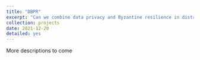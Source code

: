 ```yaml
---
title: "DBPR"
excerpt: "Can we combine data privacy and Byzantine resilience in distributed machine learning?  <br/> <br/>  <a href='https://github.com/IKACE/DPBR' class='btn btn-primary' >Code</a>  <a href='https://IKACE.github.io/files/DPBR_Report.pdf' class='btn btn-primary' > Report</a>   <br/><img src='/images/dpbr_overview.png' width='65%' height='65%'>"
collection: projects
date: 2021-12-20
detailed: yes
---
```



More descriptions to come

